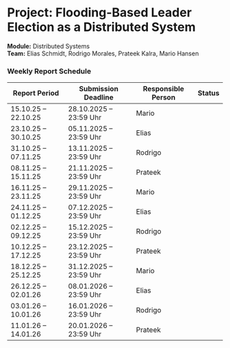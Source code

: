 # Project: Flooding-Based Leader Election as a Distributed System

**Module:** Distributed Systems  
**Team:** Elias Schmidt, Rodrigo Morales, Prateek Kalra, Mario Hansen  

### Weekly Report Schedule

| Report Period        | Submission Deadline          | Responsible Person | Status |
|-----------------------|------------------------------|--------------------|---------|
| 15.10.25 – 22.10.25  | 28.10.2025 – 23:59 Uhr       | Mario              |         |
| 23.10.25 – 30.10.25  | 05.11.2025 – 23:59 Uhr       | Elias              |         |
| 31.10.25 – 07.11.25  | 13.11.2025 – 23:59 Uhr       | Rodrigo            |         |
| 08.11.25 – 15.11.25  | 21.11.2025 – 23:59 Uhr       | Prateek            |         |
| 16.11.25 – 23.11.25  | 29.11.2025 – 23:59 Uhr       | Mario              |         |
| 24.11.25 – 01.12.25  | 07.12.2025 – 23:59 Uhr       | Elias              |         |
| 02.12.25 – 09.12.25  | 15.12.2025 – 23:59 Uhr       | Rodrigo            |         |
| 10.12.25 – 17.12.25  | 23.12.2025 – 23:59 Uhr       | Prateek            |         |
| 18.12.25 – 25.12.25  | 31.12.2025 – 23:59 Uhr       | Mario              |         |
| 26.12.25 – 02.01.26  | 08.01.2026 – 23:59 Uhr       | Elias              |         |
| 03.01.26 – 10.01.26  | 16.01.2026 – 23:59 Uhr       | Rodrigo            |         |
| 11.01.26 – 14.01.26  | 20.01.2026 – 23:59 Uhr       | Prateek            |         |


